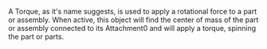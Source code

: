 A Torque, as it's name suggests, is used to apply a rotational force to a part or assembly. When active, this object will find the center of mass of the part or assembly connected to its Attachment0 and will apply a torque, spinning the part or parts.